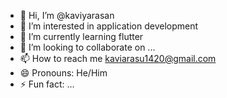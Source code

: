 - 👋 Hi, I’m @kaviyarasan
- 👀 I’m interested in application development
- 🌱 I’m currently learning flutter
- 💞️ I’m looking to collaborate on ...
- 📫 How to reach me kaviarasu1420@gmail.com
- 😄 Pronouns: He/Him
- ⚡ Fun fact: ...

<!---
kaviarasu14/kaviarasu14 is a ✨ special ✨ repository because its `README.md` (this file) appears on your GitHub profile.
You can click the Preview link to take a look at your changes.
--->
